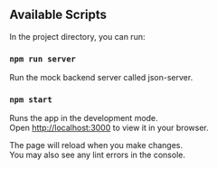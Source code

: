 ## Available Scripts

In the project directory, you can run:

### `npm run server`

Run the mock backend server called json-server.

### `npm start`

Runs the app in the development mode.\
Open [http://localhost:3000](http://localhost:3000) to view it in your browser.

The page will reload when you make changes.\
You may also see any lint errors in the console.
